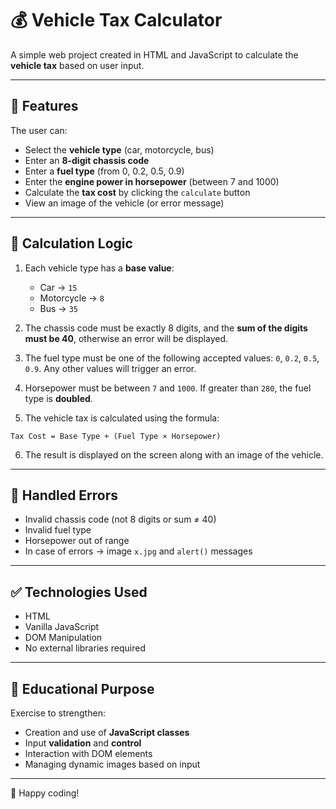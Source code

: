 # 💰 Vehicle Tax Calculator

A simple web project created in HTML and JavaScript to calculate the **vehicle tax** based on user input.

---

## 🚗 Features

The user can:

- Select the **vehicle type** (car, motorcycle, bus)
- Enter an **8-digit chassis code**
- Enter a **fuel type** (from 0, 0.2, 0.5, 0.9)
- Enter the **engine power in horsepower** (between 7 and 1000)
- Calculate the **tax cost** by clicking the `calculate` button
- View an image of the vehicle (or error message)

---

## 🧮 Calculation Logic

1. Each vehicle type has a **base value**:
   - Car → `15`
   - Motorcycle → `8`
   - Bus → `35`

2. The chassis code must be exactly 8 digits, and the **sum of the digits must be 40**, otherwise an error will be displayed.

3. The fuel type must be one of the following accepted values: `0`, `0.2`, `0.5`, `0.9`. Any other values will trigger an error.

4. Horsepower must be between `7` and `1000`. If greater than `280`, the fuel type is **doubled**.

5. The vehicle tax is calculated using the formula:

`Tax Cost = Base Type + (Fuel Type × Horsepower)`

6. The result is displayed on the screen along with an image of the vehicle.

---

## 🚫 Handled Errors

- Invalid chassis code (not 8 digits or sum ≠ 40)
- Invalid fuel type
- Horsepower out of range
- In case of errors → image `x.jpg` and `alert()` messages

---

## ✅ Technologies Used

- HTML
- Vanilla JavaScript
- DOM Manipulation
- No external libraries required

---

## 🎯 Educational Purpose

Exercise to strengthen:

- Creation and use of **JavaScript classes**
- Input **validation** and **control**
- Interaction with DOM elements
- Managing dynamic images based on input

---

🚀 Happy coding!
